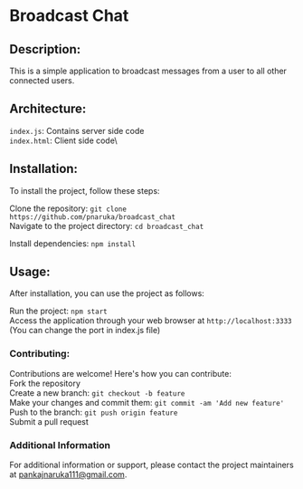 # Broadcast Chat

## Description:
This is a simple application to broadcast messages from a user to all other connected users.

## Architecture:
`index.js`: Contains server side code\
`index.html`: Client side code\

## Installation:
To install the project, follow these steps:

Clone the repository: `git clone https://github.com/pnaruka/broadcast_chat`\
Navigate to the project directory: `cd broadcast_chat`

Install dependencies: `npm install`

## Usage:
After installation, you can use the project as follows:

Run the project: `npm start`\
Access the application through your web browser at `http://localhost:3333` \
(You can change the port in index.js file)

### Contributing:
Contributions are welcome! Here's how you can contribute:\
Fork the repository\
Create a new branch: `git checkout -b feature`\
Make your changes and commit them: `git commit -am 'Add new feature'`\
Push to the branch: `git push origin feature`\
Submit a pull request

### Additional Information

For additional information or support, please contact the project maintainers at pankajnaruka111@gmail.com.